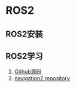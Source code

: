 # ROS2

## ROS2安装


## ROS2学习

1. [Github源码](https://github.com/ros2)
2. [navigation2 repository](https://index.ros.org/r/navigation2/)